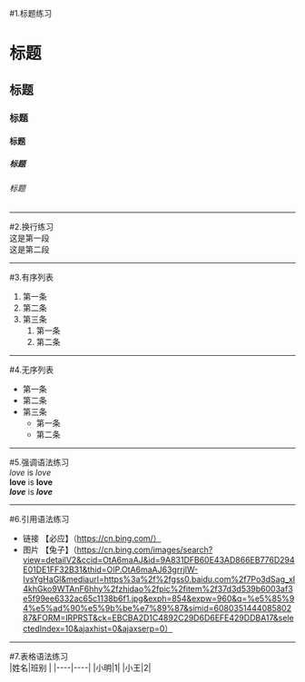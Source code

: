 #1.标题练习
# 标题
## 标题
### 标题
#### 标题
##### 标题
###### 标题

---------

#2.换行练习  
这是第一段  
这是第二段  

------------------

#3.有序列表  
1. 第一条  
2. 第二条  
3. 第三条  
      1. 第一条  
      2. 第二条  

-------------------------

#4.无序列表  
- 第一条  
- 第二条  
- 第三条  
   - 第一条  
   - 第二条  

----------------

#5.强调语法练习  
*love* is *love*  
**love** is **love**  
***love*** is ***love***  

----------------

#6.引用语法练习  
- 链接 【必应】（https://cn.bing.com/）
- 图片  【兔子】（https://cn.bing.com/images/search?view=detailV2&ccid=OtA6maAJ&id=9A831DFB60E43AD866EB776D294E01DE1FF32B31&thid=OIP.OtA6maAJ63grrjlW-IvsYgHaGl&mediaurl=https%3a%2f%2fgss0.baidu.com%2f7Po3dSag_xI4khGko9WTAnF6hhy%2fzhidao%2fpic%2fitem%2f37d3d539b6003af3e5f99ee6332ac65c1138b6f1.jpg&exph=854&expw=960&q=%e5%85%94%e5%ad%90%e5%9b%be%e7%89%87&simid=608035144408580287&FORM=IRPRST&ck=EBCBA2D1C4892C29D6D6EFE429DDBA17&selectedIndex=10&ajaxhist=0&ajaxserp=0）

-----------------

#7.表格语法练习  
|姓名|班别 |
|----|----|
|小明|1|
|小王|2|



